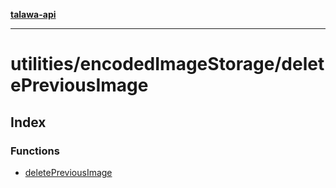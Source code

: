 [**talawa-api**](../../../README.md)

***

# utilities/encodedImageStorage/deletePreviousImage

## Index

### Functions

- [deletePreviousImage](functions/deletePreviousImage.md)
